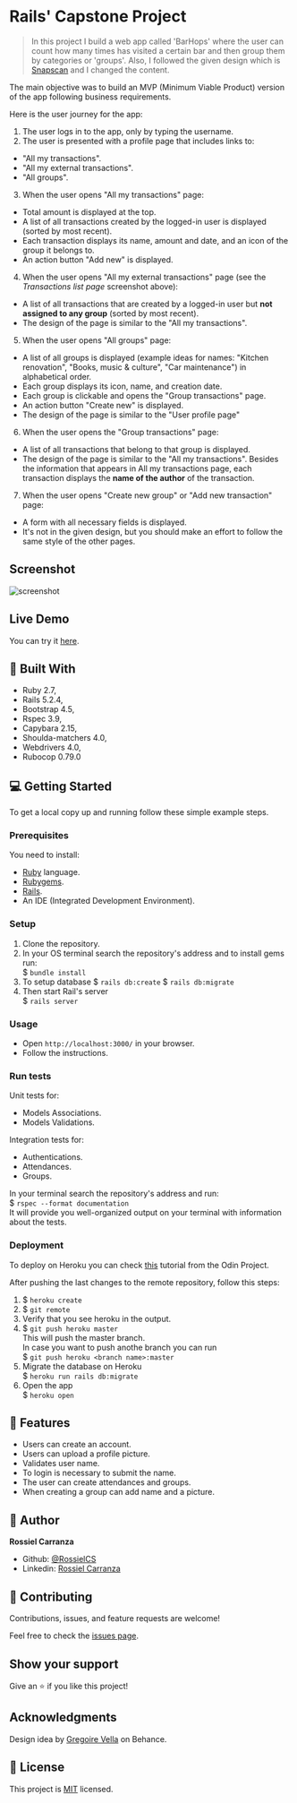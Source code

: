 # Rails' Capstone Project

> In this project I build a web app called 'BarHops' where the user can count how many times has visited a certain bar and then group them by categories or 'groups'.
Also, I followed the given design which is [Snapscan](https://www.behance.net/gallery/19759151/Snapscan-iOs-design-and-branding?tracking_source=) and I changed the content.

The main objective was to build an MVP (Minimum Viable Product) version of the app following business requirements.

Here is the user journey for the app:
1. The user logs in to the app, only by typing the username.
2. The user is presented with a profile page that includes links to:
  * "All my transactions".
  * "All my external transactions".
  * "All groups".
3. When the user opens "All my transactions" page:
  * Total amount is displayed at the top.
  * A list of all transactions created by the logged-in user is displayed (sorted by most recent).
  * Each transaction displays its name, amount and date, and an icon of the group it belongs to.
  * An action button "Add new" is displayed.
4. When the user opens "All my external transactions" page (see the *Transactions list page* screenshot above):
  * A list of all transactions that are created by a logged-in user but **not assigned to any group** (sorted by most recent).
  * The design of the page is similar to the "All my transactions".
5. When the user opens "All groups" page:
  * A list of all groups is displayed (example ideas for names: "Kitchen renovation", "Books, music & culture", "Car maintenance") in alphabetical order.
  * Each group displays its icon, name, and creation date.
  * Each group is clickable and opens the "Group transactions" page.
  * An action button "Create new" is displayed.
  * The design of the page is similar to the "User profile page"
6. When the user opens the "Group transactions" page:
  * A list of all transactions that belong to that group is displayed.
  * The design of the page is similar to the "All my transactions". Besides the information that appears in All my transactions page, each transaction displays the **name of the author** of the transaction.
7. When the user opens "Create new group" or "Add new transaction" page:
  * A form with all necessary fields is displayed.
  * It's not in the given design, but you should make an effort to follow the same style of the other pages.

## Screenshot
![screenshot]()

## Live Demo

You can try it [here]().

## :hammer:  Built With
- Ruby 2.7,
- Rails 5.2.4,
- Bootstrap 4.5,
- Rspec 3.9,
- Capybara 2.15,
- Shoulda-matchers 4.0,
- Webdrivers 4.0,
- Rubocop 0.79.0

## :computer: Getting Started

To get a local copy up and running follow these simple example steps.

### Prerequisites
You need to install:
- [Ruby](https://www.ruby-lang.org/en/documentation/installation/) language.
- [Rubygems](https://rubygems.org/pages/download).
- [Rails](https://guides.rubyonrails.org/getting_started.html#creating-a-new-rails-project-installing-rails).
- An IDE (Integrated Development Environment).

### Setup
1. Clone the repository.
2. In your OS terminal search the repository's address and to install gems run:  
  $ `bundle install`   
3. To setup database
  $ `rails db:create`
  $ `rails db:migrate`   
3. Then start Rail's server   
  $ `rails server`   

### Usage
- Open `http://localhost:3000/` in your browser.
- Follow the instructions.

### Run tests
Unit tests for:  
- Models Associations.  
- Models Validations.  

Integration tests for:
- Authentications.
- Attendances.  
- Groups.

In your terminal search the repository's address and run:  
  $ `rspec --format documentation`   
  It will provide you well-organized output on your terminal with information about the tests.

### Deployment
To deploy on Heroku you can check [this](https://www.theodinproject.com/courses/ruby-on-rails/lessons/preparing-for-deployment) tutorial from the Odin Project.

After pushing the last changes to the remote repository, follow this steps:
1. $ `heroku create`
2. $ `git remote`
3. Verify that you see heroku in the output. 
4. $ `git push heroku master`  
   This will push the master branch.  
   In case you want to push anothe branch you can run   
   $ `git push heroku <branch name>:master` 
4. Migrate the database on Heroku  
   $ `heroku run rails db:migrate` 
5. Open the app  
   $ `heroku open` 
   

## :gem:  Features
* Users can create an account.
* Users can upload a profile picture.
* Validates user name.
* To login is necessary to submit the name.
* The user can create attendances and groups.
* When creating a group can add name and a picture.

## :woman:  Author

**Rossiel Carranza**

- Github: [@RossielCS](https://github.com/RossielCS)
- Linkedin: [Rossiel Carranza](https://www.linkedin.com/in/rossiel-carranza/)

## 🤝 Contributing

Contributions, issues, and feature requests are welcome!

Feel free to check the [issues page](issues/).

## Show your support

Give an ⭐️ if you like this project!

## Acknowledgments
Design idea by [Gregoire Vella](https://www.behance.net/gregoirevella) on Behance.

## 📝  License

This project is [MIT](lic.url) licensed.
